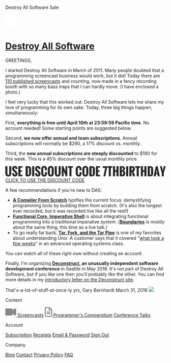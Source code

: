 Destroy All Software Sale

![](../_resources/99613bb5dc6933076e7427a8363ddded.png)

#   [Destroy All Software](https://www.destroyallsoftware.com/)

GREETINGS,

I started Destroy All Software in March of 2011. Many people doubted that a programming screencast business would work, but it did! Today there are [110 published screencasts](https://www.destroyallsoftware.com/screencasts/catalog) and counting, now made in a fancy recording booth with so many bass traps that I can hardly move. (I have enclosed a photo.)

I feel very lucky that this worked out: Destroy All Software lets me share my love of programming for its own sake. Today, three big things happen, simultaneously:

First, **everything is free until April 10th at 23:59:59 Pacific time**. No account needed! Some starting points are suggested below.

Second, **we now offer annual and team subscriptions**. Annual subscriptions will normally be $290, a 17% discount vs. monthly.

Third, the **new annual subscriptions are steeply discounted** to $190 for this week. This is a 45% discount over the usual monthly price.

[![](../_resources/2c7a89964f759a56f52939b6eded7f0b.png) CLICK TO USE THE DISCOUNT CODE](https://www.destroyallsoftware.com/screencasts/account/checkout?discount_code=7thbirthday&plan=annual)

A few recommendations if you're new to DAS:

- **[A Compiler From Scratch](https://www.destroyallsoftware.com/screencasts/catalog/a-compiler-from-scratch)** typifies the current focus: demystifying programming tools by building them from scratch. (It's also the longest ever recorded, but it was recorded live like all the rest!)
- **[Functional Core, Imperative Shell](https://www.destroyallsoftware.com/screencasts/catalog/functional-core-imperative-shell)** is about integrating functional programming into a traditional imperative system. (**[Boundaries](https://www.destroyallsoftware.com/talks/boundaries)** is mostly about the same thing, this time as a live talk.)
- To go really far back, **[Tar, Fork, and the Tar Pipe](https://www.destroyallsoftware.com/screencasts/catalog/tar-fork-and-the-tar-pipe)** is one of my favorites about understanding Unix. A customer says that it covered "[what took a few weeks](https://twitter.com/vinibaggio/status/194238904721870848)" in an advanced operating systems class.

You can watch all of these right now without creating an account.

Finally, I'm organizing **[Deconstruct](https://www.deconstructconf.com/), an unusually independent software development conference** in Seattle in May 2018. It's not part of Destroy All Software, but if you like one then you'll probably like the other. You can find more details in my [introductory letter on the Deconstruct site](https://www.deconstructconf.com/).

That's-a-lot-of-stuff-at-once-ly yrs,
Gary Bernhardt
March 31, 2018
![](../_resources/9b4495507eb57a0658d3324587f524e6.jpg)

Content

 [  ![](../_resources/701868b1a4ed1be0cb08ee7e294e1505.png)   Screencasts](https://www.destroyallsoftware.com/screencasts/catalog)  [  ![](../_resources/3ccc3d961e7c932b3cf92e5b0e847a40.png)   Programmer's Compendium](https://www.destroyallsoftware.com/compendium)  [   Conference Talks](https://www.destroyallsoftware.com/talks)

Account

 [Subscription](https://www.destroyallsoftware.com/screencasts/account/subscription)  [Receipts](https://www.destroyallsoftware.com/screencasts/account/receipts)  [Email & Password](https://www.destroyallsoftware.com/screencasts/account/account_settings/edit)  [Sign Out](https://www.destroyallsoftware.com/screencasts/users/sign_out)

Company

 [Blog](https://www.destroyallsoftware.com/blog)  [Contact](https://www.destroyallsoftware.com/screencasts/contact)  [Privacy Policy](https://www.destroyallsoftware.com/screencasts/privacy_policy)  [FAQ](https://www.destroyallsoftware.com/screencasts/faq)